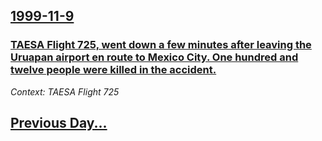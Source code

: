 ## [1999-11-9](/news/1999/11/9/index.md)

### [ TAESA Flight 725, went down a few minutes after leaving the Uruapan airport en route to Mexico City. One hundred and twelve people were killed in the accident.](/news/1999/11/9/taesa-flight-725-went-down-a-few-minutes-after-leaving-the-uruapan-airport-en-route-to-mexico-city-one-hundred-and-twelve-people-were-kil.md)
_Context: TAESA Flight 725_

## [Previous Day...](/news/1999/11/8/index.md)

